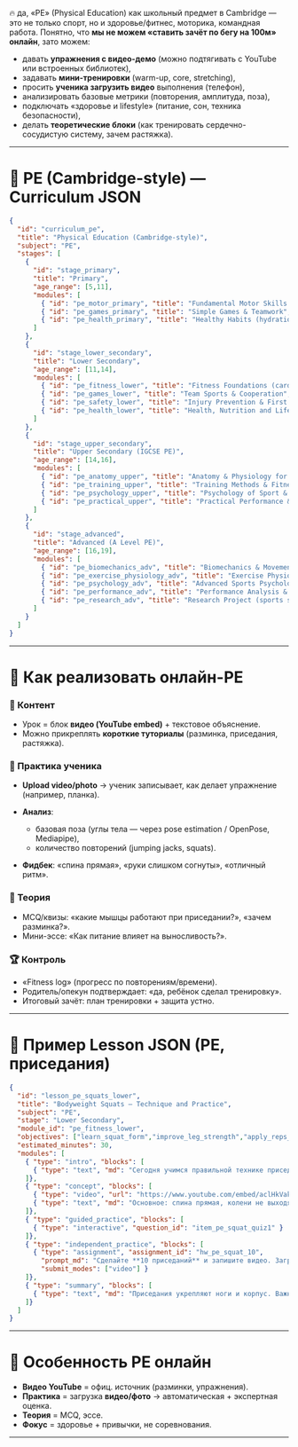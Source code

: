 🔥 да, «PE» (Physical Education) как школьный предмет в Cambridge — это не только спорт, но и здоровье/фитнес, моторика, командная работа.
Понятно, что **мы не можем «ставить зачёт по бегу на 100м» онлайн**, зато можем:

* давать **упражнения с видео-демо** (можно подтягивать с YouTube или встроенных библиотек),
* задавать **мини-тренировки** (warm-up, core, stretching),
* просить **ученика загрузить видео** выполнения (телефон),
* анализировать базовые метрики (повторения, амплитуда, поза),
* подключать «здоровье и lifestyle» (питание, сон, техника безопасности),
* делать **теоретические блоки** (как тренировать сердечно-сосудистую систему, зачем растяжка).

---

# 📑 PE (Cambridge-style) — Curriculum JSON

```json
{
  "id": "curriculum_pe",
  "title": "Physical Education (Cambridge-style)",
  "subject": "PE",
  "stages": [
    {
      "id": "stage_primary",
      "title": "Primary",
      "age_range": [5,11],
      "modules": [
        { "id": "pe_motor_primary", "title": "Fundamental Motor Skills (running, jumping, throwing)", "recommended_hours": 30 },
        { "id": "pe_games_primary", "title": "Simple Games & Teamwork", "recommended_hours": 25 },
        { "id": "pe_health_primary", "title": "Healthy Habits (hydration, rest, hygiene)", "recommended_hours": 20 }
      ]
    },
    {
      "id": "stage_lower_secondary",
      "title": "Lower Secondary",
      "age_range": [11,14],
      "modules": [
        { "id": "pe_fitness_lower", "title": "Fitness Foundations (cardio, strength, flexibility)", "recommended_hours": 30 },
        { "id": "pe_games_lower", "title": "Team Sports & Cooperation", "recommended_hours": 30 },
        { "id": "pe_safety_lower", "title": "Injury Prevention & First Aid Basics", "recommended_hours": 20 },
        { "id": "pe_health_lower", "title": "Health, Nutrition and Lifestyle", "recommended_hours": 20 }
      ]
    },
    {
      "id": "stage_upper_secondary",
      "title": "Upper Secondary (IGCSE PE)",
      "age_range": [14,16],
      "modules": [
        { "id": "pe_anatomy_upper", "title": "Anatomy & Physiology for Sport", "recommended_hours": 40 },
        { "id": "pe_training_upper", "title": "Training Methods & Fitness Planning", "recommended_hours": 40 },
        { "id": "pe_psychology_upper", "title": "Psychology of Sport & Motivation", "recommended_hours": 30 },
        { "id": "pe_practical_upper", "title": "Practical Performance & Video Assessment", "recommended_hours": 40 }
      ]
    },
    {
      "id": "stage_advanced",
      "title": "Advanced (A Level PE)",
      "age_range": [16,19],
      "modules": [
        { "id": "pe_biomechanics_adv", "title": "Biomechanics & Movement Analysis", "recommended_hours": 40 },
        { "id": "pe_exercise_physiology_adv", "title": "Exercise Physiology", "recommended_hours": 40 },
        { "id": "pe_psychology_adv", "title": "Advanced Sports Psychology", "recommended_hours": 35 },
        { "id": "pe_performance_adv", "title": "Performance Analysis & Coaching", "recommended_hours": 45 },
        { "id": "pe_research_adv", "title": "Research Project (sports science)", "recommended_hours": 40 }
      ]
    }
  ]
}
```

---

# 🏃 Как реализовать онлайн-PE

### 🎥 Контент

* Урок = блок **видео (YouTube embed)** + текстовое объяснение.
* Можно прикреплять **короткие туториалы** (разминка, приседания, растяжка).

### 📲 Практика ученика

* **Upload video/photo** → ученик записывает, как делает упражнение (например, планка).
* **Анализ**:

  * базовая поза (углы тела — через pose estimation / OpenPose, Mediapipe),
  * количество повторений (jumping jacks, squats).
* **Фидбек**: «спина прямая», «руки слишком согнуты», «отличный ритм».

### 📑 Теория

* MCQ/квизы: «какие мышцы работают при приседании?», «зачем разминка?».
* Мини-эссе: «Как питание влияет на выносливость?».

### 🏆 Контроль

* «Fitness log» (прогресс по повторениям/времени).
* Родитель/опекун подтверждает: «да, ребёнок сделал тренировку».
* Итоговый зачёт: план тренировки + защита устно.

---

# 📘 Пример Lesson JSON (PE, приседания)

```json
{
  "id": "lesson_pe_squats_lower",
  "title": "Bodyweight Squats — Technique and Practice",
  "subject": "PE",
  "stage": "Lower Secondary",
  "module_id": "pe_fitness_lower",
  "objectives": ["learn_squat_form","improve_leg_strength","apply_reps_consistency"],
  "estimated_minutes": 30,
  "modules": [
    { "type": "intro", "blocks": [
      { "type": "text", "md": "Сегодня учимся правильной технике приседаний." }
    ]},
    { "type": "concept", "blocks": [
      { "type": "video", "url": "https://www.youtube.com/embed/aclHkVaku9U", "caption": "Правильная техника приседаний" },
      { "type": "text", "md": "Основное: спина прямая, колени не выходят за носки, пятки на полу." }
    ]},
    { "type": "guided_practice", "blocks": [
      { "type": "interactive", "question_id": "item_pe_squat_quiz1" }
    ]},
    { "type": "independent_practice", "blocks": [
      { "type": "assignment", "assignment_id": "hw_pe_squat_10",
        "prompt_md": "Сделайте **10 приседаний** и запишите видео. Загрузите файл.",
        "submit_modes": ["video"] }
    ]},
    { "type": "summary", "blocks": [
      { "type": "text", "md": "Приседания укрепляют ноги и корпус. Важно соблюдать технику." }
    ]}
  ]
}
```

---

# 🎯 Особенность PE онлайн

* **Видео YouTube** = офиц. источник (разминки, упражнения).
* **Практика** = загрузка **видео/фото** → автоматическая + экспертная оценка.
* **Теория** = MCQ, эссе.
* **Фокус** = здоровье + привычки, не соревнования.

---